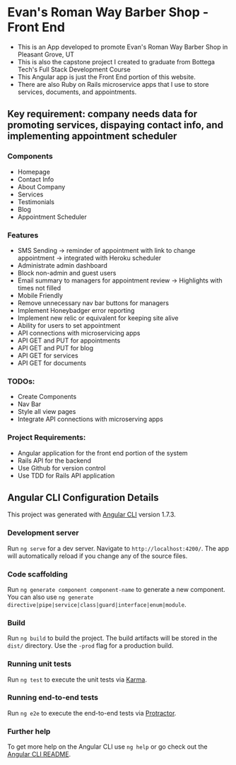 # Evan's Roman Way Barber Shop - Front End

- This is an App developed to promote Evan's Roman Way Barber Shop in Pleasant Grove, UT
- This is also the capstone project I created to graduate from Bottega Tech's Full Stack Development Course
- This Angular app is just the Front End portion of this website.
- There are also Ruby on Rails microservice apps that I use to store services, documents, and appointments.

## Key requirement: company needs data for promoting services, dispaying contact info, and implementing appointment scheduler

### Components
- Homepage
- Contact Info
- About Company
- Services
- Testimonials
- Blog
- Appointment Scheduler

### Features
- SMS Sending -> reminder of appointment with link to change appointment -> integrated with Heroku scheduler
- Administrate admin dashboard
- Block non-admin and guest users
- Email summary to managers for appointment review -> Highlights with times not filled
- Mobile Friendly
- Remove unnecessary nav bar buttons for managers
- Implement Honeybadger error reporting
- Implement new relic or equivalent for keeping site alive
- Ability for users to set appointment
- API connections with microservicing apps
- API GET and PUT for appointments
- API GET and PUT for blog
- API GET for services
- API GET for documents

### TODOs:
- Create Components
- Nav Bar
- Style all view pages
- Integrate API connections with microserving apps

### Project Requirements:
- Angular application for the front end portion of the system
- Rails API for the backend
- Use Github for version control
- Use TDD for Rails API application


## Angular CLI Configuration Details

This project was generated with [Angular CLI](https://github.com/angular/angular-cli) version 1.7.3.

### Development server

Run `ng serve` for a dev server. Navigate to `http://localhost:4200/`. The app will automatically reload if you change any of the source files.

### Code scaffolding

Run `ng generate component component-name` to generate a new component. You can also use `ng generate directive|pipe|service|class|guard|interface|enum|module`.

### Build

Run `ng build` to build the project. The build artifacts will be stored in the `dist/` directory. Use the `-prod` flag for a production build.

### Running unit tests

Run `ng test` to execute the unit tests via [Karma](https://karma-runner.github.io).

### Running end-to-end tests

Run `ng e2e` to execute the end-to-end tests via [Protractor](http://www.protractortest.org/).

### Further help

To get more help on the Angular CLI use `ng help` or go check out the [Angular CLI README](https://github.com/angular/angular-cli/blob/master/README.md).